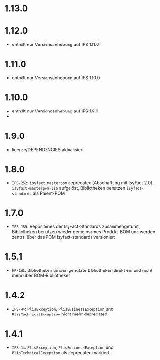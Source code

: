 # 1.13.0

# 1.12.0
- enthält nur Versionsanhebung auf IFS 1.11.0

# 1.11.0
- enthält nur Versionsanhebung auf IFS 1.10.0

# 1.10.0
- enthält nur Versionsanhebung auf IFS 1.9.0
- 
# 1.9.0
- license/DEPENDENCIES aktualisiert

# 1.8.0
- `IFS-262`: `isyfact-masterpom` deprecated (Abschaffung mit IsyFact 2.0), `isyfact-masterpom-lib` aufgelöst, Bibliotheken benutzen `isyfact-standards` als Parent-POM

# 1.7.0
- `IFS-189`: Repositories der IsyFact-Standards zusammengeführt, Bibliotheken benutzen wieder gemeinsames Produkt-BOM und werden zentral über das POM isyfact-standards versioniert

# 1.5.1
- `RF-161`: Bibliotheken binden genutzte Bibliotheken direkt ein und nicht mehr über BOM-Bibliotheken

# 1.4.2
- `IFS-44`: `PlisException`, `PlisBusinessException` und `PlisTechnicalException` nicht mehr deprecated.

# 1.4.1
- `IFS-14`: `PlisException`, `PlisBusinessException` und `PlisTechnicalException` als deprecated markiert.
